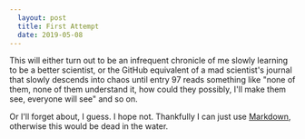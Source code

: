 ```yaml
---
  layout: post
  title: First Attempt
  date: 2019-05-08
---
```


This will either turn out to be an infrequent chronicle of me slowly learning to be a better scientist, or the GitHub equivalent of a mad scientist's journal that slowly descends into chaos until entry 97 reads something like "none of them, none of them understand it, how could they possibly, I'll make them see, everyone will see" and so on.

Or I'll forget about, I guess. I hope not. Thankfully I can just use [Markdown](https://en.wikipedia.org/wiki/Markdown), otherwise this would be dead in the water.
